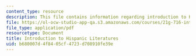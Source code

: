 ```yaml
---
content_type: resource
description: This file contains information regarding introduction to Hispanic literatures.
file: https://ol-ocw-studio-app-qa.s3.amazonaws.com/courses/21g-716-introduction-to-contemporary-hispanic-literature-fall-2007/b680007d4f8405cf4723d708910fe39e_MIT21G_716F07_PrgntsRamis.pdf
file_type: application/pdf
resourcetype: Document
title: Introduction to Hispanic Literatures
uid: b680007d-4f84-05cf-4723-d708910fe39e
---
```

